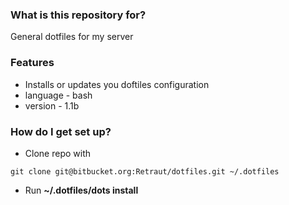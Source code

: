 ### What is this repository for? ###
General dotfiles for my server

### Features ###
* Installs or updates you doftiles configuration 
* language - bash
* version - 1.1b

### How do I get set up? ###
* Clone repo with 

```
git clone git@bitbucket.org:Retraut/dotfiles.git ~/.dotfiles

```

* Run **~/.dotfiles/dots install**



